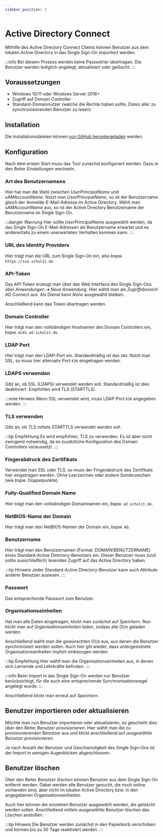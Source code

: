 ```yaml
---
sidebar_position: 3
---
```


# Active Directory Connect

Mithilfe des Active Directory Connect Clients können Benutzer aus dem lokalen Active Directory in das Single Sign-On
importiert werden.

:::info
Bei diesem Prozess werden keine Passwörter übertragen. Die Benutzer werden lediglich angelegt, aktualisiert oder gelöscht.
:::

## Voraussetzungen

* Windows 10/11 oder Windows Server 2016+
* Zugriff auf Domain Controller
* Standard-Domainnutzer (welche die Rechte haben sollte, Daten aller zu synchronisierenden Benutzer zu lesen)

## Installation

Die Installationsdateien können [von GitHub heruntergeladen](https://github.com/SchulIT/adconnect-client/releases) werden.

## Konfiguration

Nach dem ersten Start muss das Tool zunächst konfiguriert werden. Dazu in den Reiter *Einstellungen* wechseln.

### Art des Benutzernamens

Hier hat man die Wahl zwischen *UserPrincipalName* und *sAMAccountName*. Nutzt man *UserPrincipalName*, so ist der
Benutzername gleich der Anmelde-E-Mail-Adresse im Active Directory. Wählt man *sAMAccountName* aus, so ist der Active Directory
Benutzername der Benutzername im Single Sign-On.

:::danger Warnung
Hier sollte *UserPrincipalName* ausgewählt werden, da das Single Sign-On E-Mail-Adressen als Benutzername erwartet und es
anderenfalls zu einem unerwarteten Verhalten kommen kann.
:::

### URL des Identity Providers

Hier trägt man die URL zum Single Sign-On ein, also bspw. `https://sso.schulit.de`.

### API-Token

Das API-Token erzeugt man über das Web Interface des Single Sign-Ons über *Anwendungen ➜ Neue Anwendung*. Hier wählt man
als *Zugriffsbereich* *AD Connect* aus. Als Dienst kann *None* ausgewählt bleiben.

Anschließend kann das Token übertragen werden.

### Domain Controller

Hier trägt man den vollständigen Hostnamen des Domain Controllers ein, bspw. `dc01.ad.schulit.de`.

### LDAP Port

Hier trägt man den LDAP-Port ein. Standardmäßig ist das `389`. Nutzt man SSL, so muss hier alternativ Port `636` eingetragen werden.

### LDAPS verwenden

Gibt an, ob SSL (LDAPS) verwendet werden soll. Standardmäßig ist dies deaktiviert. Empfohlen wird TLS (STARTTLS). 

:::note Hinweis
Wenn SSL verwendet wird, muss LDAP-Port `636` angegeben werden.
:::

### TLS verwenden

Gibt an, ob TLS mittels STARTTLS verwendet werden soll.

:::tip Empfehlung
Es wird empfohlen, TLS zu verwenden. Es ist aber nicht zwingend notwendig, da es zusätzliche Konfiguration des Domain Controllers
voraussetzt.
:::

### Fingerabdruck des Zertifikats

Verwendet man SSL oder TLS, so muss der Fingerabdruck des Zertifikats hier eingetragen werden. Ohne Leerzeichen oder andere Sonderzeichen
(wie bspw. Doppelpunkte).

### Fully-Qualified Domain Name

Hier trägt man den vollständigen Domainnamen ein, bspw. `ad.schulit.de`.

### NetBIOS-Name der Domain

Hier trägt man den NetBIOS-Namen der Domain ein, bspw. `AD`.

### Benutzername

Hier trägt man den Benutzernamen (Format: DOMAIN\BENUTZERNAME) eines Standard-Active Directory-Benutzers ein. Dieser Benutzer
muss (und sollte ausschließlich) lesenden Zugriff auf das Active Directory haben.

:::tip Hinweis
Jeder Standard-Active Directory-Benutzer kann auch Attribute anderer Benutzer auslesen.
:::

### Passwort

Das entsprechende Passwort zum Benutzer.

### Organisationseinheiten

Hat man alle Daten eingetragen, klickt man zunächst auf *Speichern*. Nun klickt man auf *Organisationseinheiten laden*,
sodass alle OUs geladen werden. 

Anschließend wählt man die gewünschten OUs aus, aus denen die Benutzer synchronisiert werden sollen. Auch hier gilt wieder,
dass untergeordnete Organisationseinheiten implizit einbezogen werden.

:::tip Empfehlung
Hier wählt man die Organisationseinheiten aus, in denen sich Lernende und Lehrkräfte befinden.
:::

:::info
Beim Import in das Single Sign-On werden nur Benutzer berücksichtigt, für die auch eine entsprechende Synchronisationsregel
angelegt wurde.
:::

Anschließend klickt man erneut auf *Speichern*.

## Benutzer importieren oder aktualisieren

Möchte man nun Benutzer importieren oder aktualisieren, so geschieht dies über den Reiter *Benutzer provisionieren*. Hier
wählt man die zu provisionierenden Benutzer aus und klickt anschließend auf *ausgewählte Benutzer provisionieren*.

Je nach Anzahl der Benutzer und Geschwindigkeit des Single Sign-Ons ist der Import in wenigen Augenblicken abgeschlossen.

## Benutzer löschen

Über den Reiter *Benutzer löschen* können Benutzer aus dem Single Sign-On entfernt werden. Dabei werden alle Benutzer gesucht,
die noch online vorhanden sind, aber nicht im lokalen Active Directory bzw. in den angegebenen Organisationseinheiten.

Auch hier können die einzelnen Benutzer ausgewählt werden, die gelöscht werden sollen. Anschließend mittels *ausgewählte Benutzer löschen*
das Löschen anstoßen.

:::tip Hinweis
Die Benutzer werden zunächst in den Papierkorb verschoben und können bis zu 30 Tage reaktiviert werden.
:::